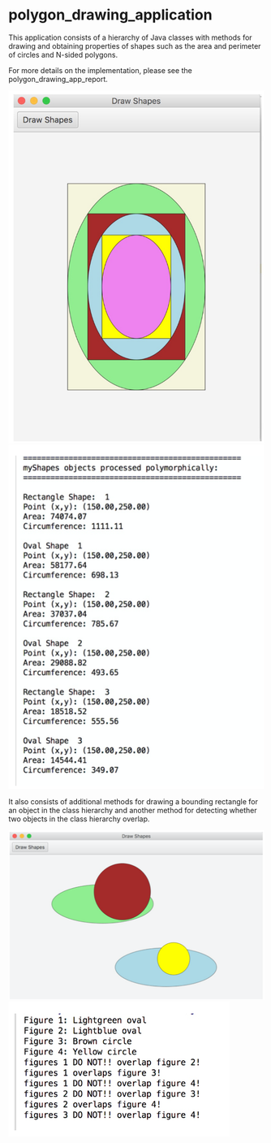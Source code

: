# polygon_drawing_application

This application consists of a hierarchy of Java classes with methods for drawing and obtaining properties of shapes such as the area and perimeter of circles and N-sided polygons. 

For more details on the implementation, please see the polygon_drawing_app_report.

![display of images](https://github.com/jlroldanroldan/polygon_drawing_application/blob/master/display_of_shapes.png)
![Ouput properties of shapes](https://github.com/jlroldanroldan/polygon_drawing_application/blob/master/properties_of_shapes.png)

It also consists of additional methods for drawing a bounding rectangle for an object in the class hierarchy and another method for detecting whether two objects in the class hierarchy overlap.

![overlap drawing](https://github.com/jlroldanroldan/polygon_drawing_application/blob/master/overlap_drawing.png)
![overlap output](https://github.com/jlroldanroldan/polygon_drawing_application/blob/master/overlap_output.png)
